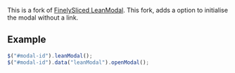 This is a fork of [FinelySliced LeanModal](https://github.com/FinelySliced/leanModal.js).
This fork, adds a option to initialise the modal without a link.


## Example

```javascript
$("#modal-id").leanModal();
$("#modal-id").data("leanModal").openModal();
```
